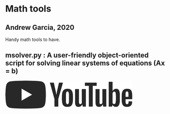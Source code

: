 # Math tools
## Andrew Garcia, 2020
Handy math tools to have.

## msolver.py : A user-friendly object-oriented script for solving linear systems of equations (Ax = b)
<a href="https://youtu.be/J4ynp58c0AA"><img src="figures/yt_logo.png" alt="drawing" width="400"/></a>
